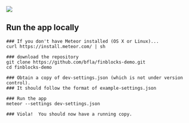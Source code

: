 <img src="https://codeship.com/projects/b39d3de0-dd88-0133-df17-0a409e517203/status?branch=master" />

## Run the app locally

```
### If you don't have Meteor installed (OS X or Linux)...
curl https://install.meteor.com/ | sh

### download the repository
git clone https://github.com/bfla/finblocks-demo.git
cd finblocks-demo

### Obtain a copy of dev-settings.json (which is not under version control).
### It should follow the format of example-settings.json

### Run the app
meteor --settings dev-settings.json

### Viola!  You should now have a running copy.
```